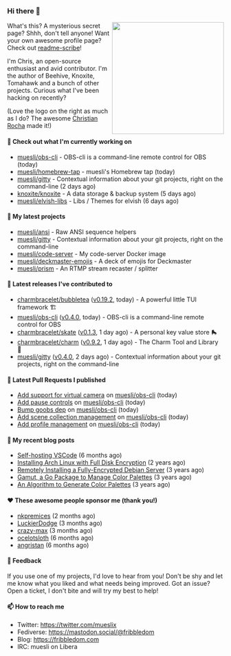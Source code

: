 ### Hi there 👋

<img align="right" src="https://raw.githubusercontent.com/muesli/muesli/master/assets/termenv.png" width="260">

What's this? A mysterious secret page? Shhh, don't tell anyone!
Want your own awesome profile page? Check out [readme-scribe](https://github.com/muesli/readme-scribe)!

I'm Chris, an open-source enthusiast and avid contributor. I'm the author of Beehive, Knoxite, Tomahawk and a bunch
of other projects. Curious what I've been hacking on recently?

(Love the logo on the right as much as I do? The awesome [Christian Rocha](https://github.com/meowgorithm/) made it!)

#### 👷 Check out what I'm currently working on

- [muesli/obs-cli](https://github.com/muesli/obs-cli) - OBS-cli is a command-line remote control for OBS (today)
- [muesli/homebrew-tap](https://github.com/muesli/homebrew-tap) - muesli&#39;s Homebrew tap (today)
- [muesli/gitty](https://github.com/muesli/gitty) - Contextual information about your git projects, right on the command-line (2 days ago)
- [knoxite/knoxite](https://github.com/knoxite/knoxite) - A data storage &amp; backup system (5 days ago)
- [muesli/elvish-libs](https://github.com/muesli/elvish-libs) - Libs / Themes for elvish (6 days ago)

#### 🌱 My latest projects

- [muesli/ansi](https://github.com/muesli/ansi) - Raw ANSI sequence helpers
- [muesli/gitty](https://github.com/muesli/gitty) - Contextual information about your git projects, right on the command-line
- [muesli/code-server](https://github.com/muesli/code-server) - My code-server Docker image
- [muesli/deckmaster-emojis](https://github.com/muesli/deckmaster-emojis) - A deck of emojis for Deckmaster
- [muesli/prism](https://github.com/muesli/prism) - An RTMP stream recaster / splitter

#### 🔭 Latest releases I've contributed to

- [charmbracelet/bubbletea](https://github.com/charmbracelet/bubbletea) ([v0.19.2](https://github.com/charmbracelet/bubbletea/releases/tag/v0.19.2), today) - A powerful little TUI framework 🏗
- [muesli/obs-cli](https://github.com/muesli/obs-cli) ([v0.4.0](https://github.com/muesli/obs-cli/releases/tag/v0.4.0), today) - OBS-cli is a command-line remote control for OBS
- [charmbracelet/skate](https://github.com/charmbracelet/skate) ([v0.1.3](https://github.com/charmbracelet/skate/releases/tag/v0.1.3), 1 day ago) - A personal key value store 🛼
- [charmbracelet/charm](https://github.com/charmbracelet/charm) ([v0.9.2](https://github.com/charmbracelet/charm/releases/tag/v0.9.2), 1 day ago) - The Charm Tool and Library 🌟
- [muesli/gitty](https://github.com/muesli/gitty) ([v0.4.0](https://github.com/muesli/gitty/releases/tag/v0.4.0), 2 days ago) - Contextual information about your git projects, right on the command-line

#### 🔨 Latest Pull Requests I published

- [Add support for virtual camera](https://github.com/muesli/obs-cli/pull/42) on [muesli/obs-cli](https://github.com/muesli/obs-cli) (today)
- [Add pause controls](https://github.com/muesli/obs-cli/pull/41) on [muesli/obs-cli](https://github.com/muesli/obs-cli) (today)
- [Bump goobs dep](https://github.com/muesli/obs-cli/pull/40) on [muesli/obs-cli](https://github.com/muesli/obs-cli) (today)
- [Add scene collection management](https://github.com/muesli/obs-cli/pull/39) on [muesli/obs-cli](https://github.com/muesli/obs-cli) (today)
- [Add profile management](https://github.com/muesli/obs-cli/pull/38) on [muesli/obs-cli](https://github.com/muesli/obs-cli) (today)

#### 📜 My recent blog posts

- [Self-hosting VSCode](https://fribbledom.com/posts/selfhosting-vscode/) (6 months ago)
- [Installing Arch Linux with Full Disk Encryption](https://fribbledom.com/posts/encrypted-arch-install/) (2 years ago)
- [Remotely Installing a Fully-Encrypted Debian Server](https://fribbledom.com/posts/encrypted-remote-debian-install/) (3 years ago)
- [Gamut, a Go Package to Manage Color Palettes](https://fribbledom.com/posts/gamut-package-to-handle-color-palettes/) (3 years ago)
- [An Algorithm to Generate Color Palettes](https://fribbledom.com/posts/an-algorithm-to-generate-color-palettes/) (3 years ago)

#### ❤️ These awesome people sponsor me (thank you!)

- [nkpremices](https://github.com/nkpremices) (2 months ago)
- [LuckierDodge](https://github.com/LuckierDodge) (3 months ago)
- [crazy-max](https://github.com/crazy-max) (3 months ago)
- [ocelotsloth](https://github.com/ocelotsloth) (6 months ago)
- [angristan](https://github.com/angristan) (6 months ago)

#### 💬 Feedback

If you use one of my projects, I'd love to hear from you! Don't be shy and let me know what you liked
and what needs being improved. Got an issue? Open a ticket, I don't bite and will try my best to help!

#### 📫 How to reach me

- Twitter: https://twitter.com/mueslix
- Fediverse: https://mastodon.social/@fribbledom
- Blog: https://fribbledom.com
- IRC: muesli on Libera
